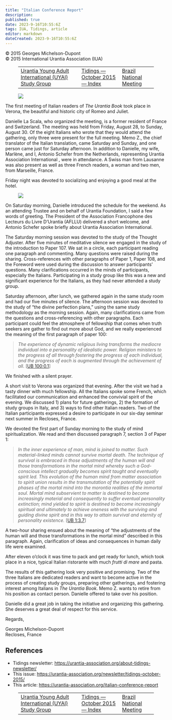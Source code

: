 ```yaml
---
title: "Italian Conference Report"
description: 
published: true
date: 2023-9-16T10:55:6Z
tags: IUA, Tidings, article
editor: markdown
dateCreated: 2023-9-16T10:55:6Z
---
```


<p class="v-card v-sheet theme--light gray lighten-3 px-2">© 2015 Georges Michelson-Dupont<br>© 2015 International Urantia Association (IUA)</p>
<figure class="table chapter-navigator">
  <table>
    <tbody>
      <tr>
        <td>
        <a href="/en/article/Antonio_Schefer/urantia_young_adult_international_uyai_study_group">
          <span class="mdi mdi-arrow-left-drop-circle"></span><span class="pl-2">Urantia Young Adult International (UYAI) Study Group</span>
        </a>
        </td>
        <td>
        <a href="/en/index/articles_iua_tidings#tidings-october-2015">
          <span class="mdi mdi-book-open-variant"></span><span class="pl-2">Tidings — October 2015 — Index</span>
        </a>
        </td>
        <td>
        <a href="/en/article/Paulo_Cesar_Zapello/brazil_national_meeting">
          <span class="pr-2">Brazil National Meeting</span><span class="mdi mdi-arrow-right-drop-circle"></span>
        </a>
        </td>
      </tr>
    </tbody>
  </table>
</figure>


<figure id="Figure_1" class="image urantiapedia image-style-align-left">
<img src="/image/article/IUA_Tidings/Georges_Michelson_Dupont_300.jpg">
</figure>

The first meeting of Italian readers of _The Urantia Book_ took place in Verona, the beautiful and historic city of Romeo and Juliet.

Danielle La Scala, who organized the meeting, is a former resident of France and Switzerland. The meeting was held from Friday, August 28, to Sunday, August 30. Of the eight Italians who wrote that they would attend the gathering, only three were present for the full meeting. Memo Z., the chief translator of the Italian translation, came Saturday and Sunday, and one person came just for Saturday afternoon. In addition to Danielle, my wife, Marlène, and I, Antonio Schefer from the Netherlands, representing Urantia Association International , were in attendance. A Swiss man from Lausanne was also present as well as three French readers, a woman and two men, from Marseille, France.

Friday night was devoted to socializing and enjoying a good meal at the hotel.

<figure id="Figure_2" class="image urantiapedia image-style-align-right">
<img src="/image/article/IUA_Tidings/Italian-Meeting-Danielle-La-Scala-223x400.jpg">
</figure>

On Saturday morning, Danielle introduced the schedule for the weekend. As an attending Trustee and on behalf of Urantia Foundation, I said a few words of greeting. The President of the Association Francophone des Lecteurs du Livre D’Urantia (AFLLU) delivered a short welcome, and Antonio Schefer spoke briefly about Urantia Association International.

The Saturday morning session was devoted to the study of the Thought Adjuster. After five minutes of meditative silence we engaged in the study of the introduction to Paper 107. We sat in a circle, each participant reading one paragraph and commenting. Many questions were raised during the sharing. Cross-references with other paragraphs of Paper 1, Paper 108, and the Foreword were used during the discussion to answer participants’ questions. Many clarifications occurred in the minds of participants, especially the Italians. Participating in a study group like this was a new and significant experience for the Italians, as they had never attended a study group.

Saturday afternoon, after lunch, we gathered again in the same study room and had our five minutes of silence. The afternoon session was devoted to the study of “the divine perfection plans,” using the same study methodology as the morning session. Again, many clarifications came from the questions and cross-referencing with other paragraphs. Each participant could feel the atmosphere of fellowship that comes when truth seekers are gather to find out more about God, and we really experienced the meaning of the first paragraph of paper 100:
<br style="clear:both;"/>

> _The experience of dynamic religious living transforms the mediocre individual into a personality of idealistic power. Religion ministers to the progress of all through fostering the progress of each individual, and the progress of each is augmented through the achievement of all._ <a id="a57_285"></a>[[UB 100:0.1](/en/The_Urantia_Book/100#p0_1)]

We finished with a silent prayer.

A short visit to Verona was organized that evening. After the visit we had a tasty dinner with much fellowship. All the Italians spoke some French, which facilitated our communication and enhanced the convivial spirit of the evening. We discussed 1) plans for future gatherings, 2) the formation of study groups in Italy, and 3) ways to find other Italian readers. Two of the Italian participants expressed a desire to participate in our six-day seminar next summer in Recloses, France.

We devoted the first part of Sunday morning to the study of mind spiritualization. We read and then discussed paragraph 7, section 3 of Paper 1:

> _In the inner experience of man, mind is joined to matter. Such material-linked minds cannot survive mortal death. The technique of survival is embraced in those adjustments of the human will and those transformations in the mortal mind whereby such a God-conscious intellect gradually becomes spirit taught and eventually spirit led. This evolution of the human mind from matter association to spirit union results in the transmutation of the potentially spirit phases of the mortal mind into the morontia realities of the immortal soul. Mortal mind subservient to matter is destined to become increasingly material and consequently to suffer eventual personality extinction; mind yielded to spirit is destined to become increasingly spiritual and ultimately to achieve oneness with the surviving and guiding divine spirit and in this way to attain survival and eternity of personality existence._ <a id="a65_901"></a>[[UB 1:3.7](/en/The_Urantia_Book/1#p3_7)]

A two-hour sharing ensued about the meaning of “the adjustments of the human will and those transformations in the mortal mind” described in this paragraph. Again, clarification of ideas and consequences in human daily life were examined.

After eleven o’clock it was time to pack and get ready for lunch, which took place in a nice, typical Italian ristorante with much _frutti di mare_ and pasta.

The results of this gathering look very positive and promising. Two of the three Italians are dedicated readers and want to become active in the process of creating study groups, preparing other gatherings, and fostering interest among Italians in _The Urantia Book_. Memo Z. wants to retire from his position as contact person. Danielle offered to take over his position.

Danielle did a great job in taking the initiative and organizing this gathering. She deserves a great deal of respect for this service.

Regards,

Georges Michelson-Dupont  
Recloses, France

## References

- Tidings newsletter: https://urantia-association.org/about-tidings-newsletter/
- This issue: https://urantia-association.org/newsletter/tidings-october-2015/
- This article: https://urantia-association.org/italian-conference-report

<figure class="table chapter-navigator">
  <table>
    <tbody>
      <tr>
        <td>
        <a href="/en/article/Antonio_Schefer/urantia_young_adult_international_uyai_study_group">
          <span class="mdi mdi-arrow-left-drop-circle"></span><span class="pl-2">Urantia Young Adult International (UYAI) Study Group</span>
        </a>
        </td>
        <td>
        <a href="/en/index/articles_iua_tidings#tidings-october-2015">
          <span class="mdi mdi-book-open-variant"></span><span class="pl-2">Tidings — October 2015 — Index</span>
        </a>
        </td>
        <td>
        <a href="/en/article/Paulo_Cesar_Zapello/brazil_national_meeting">
          <span class="pr-2">Brazil National Meeting</span><span class="mdi mdi-arrow-right-drop-circle"></span>
        </a>
        </td>
      </tr>
    </tbody>
  </table>
</figure>
